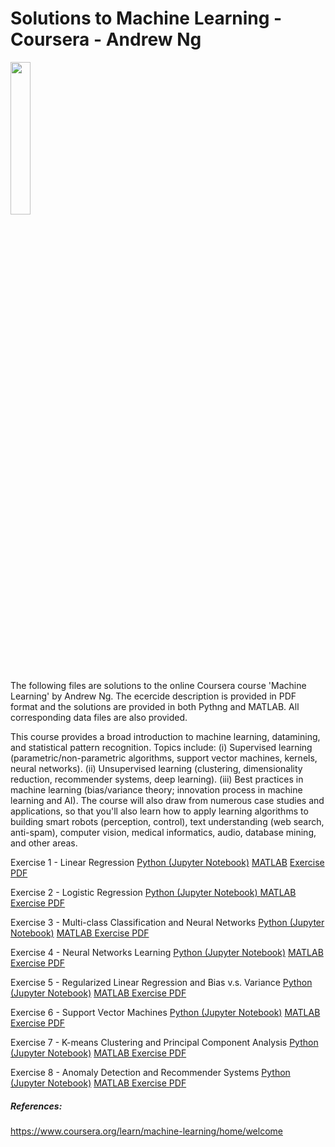 # Solutions to Machine Learning - Coursera - Andrew Ng
<IMG src='https://d3njjcbhbojbot.cloudfront.net/api/utilities/v1/imageproxy/https://coursera.s3.amazonaws.com/topics/ml/large-icon.png' width=25% height=25%><P>


The following files are solutions to the online Coursera course 'Machine Learning' by Andrew Ng. 
The ecercide description is provided in PDF format and the solutions are provided in both Pythng and MATLAB. All corresponding data files are also provided. <P>

This course provides a broad  introduction to machine learning, datamining, and statistical pattern recognition. Topics include:
(i) Supervised learning (parametric/non-parametric algorithms, support vector machines, kernels, neural networks). (ii) 
Unsupervised learning (clustering, dimensionality reduction, recommender systems, deep learning). (iii) Best practices in 
machine learning (bias/variance theory; innovation process in machine learning and AI). The course will also draw from 
numerous case studies and applications, so that you'll also learn how to apply learning algorithms to building smart robots 
(perception, control), text understanding (web search, anti-spam), computer vision, medical informatics, audio, database mining, 
and other areas.<P>
 

Exercise 1 - Linear Regression 
	<A href = 'https://github.com/michaelmorr82/Machine-Learning-Coursera-Andrew-Ng/blob/master/Exercises/Assignment%201%20-%20Linear%20regression/ex1%20-%20Python/Exercise%201%20-%20Linear%20Regression.ipynb'> Python (Jupyter Notebook)</A>
	<A href = 'https://github.com/michaelmorr82/Machine-Learning-Coursera-Andrew-Ng/tree/master/Exercises/Assignment%201%20-%20Linear%20regression/ex1%20-%20Matlab'> MATLAB</A>
	<A href = 'https://github.com/michaelmorr82/Machine-Learning-Coursera-Andrew-Ng/blob/master/Exercises/Assignment%201%20-%20Linear%20regression/ex1.pdf'> Exercise PDF </A><BR>
	
	
Exercise 2 - Logistic Regression 
	<A href = 'https://github.com/michaelmorr82/Machine-Learning-Coursera-Andrew-Ng/blob/master/Exercises/Assignment%202%20-%20Logistical%20regression/ex2%20-%20Python/Exercise2%20-%20Logistic%20Regerssion.ipynb'> Python (Jupyter Notebook) </A>
	<A href = 'https://github.com/michaelmorr82/Machine-Learning-Coursera-Andrew-Ng/tree/master/Exercises/Assignment%202%20-%20Logistical%20regression/ex2%20-%20Matlab'> MATLAB </A>
	<A href = 'https://github.com/michaelmorr82/Machine-Learning-Coursera-Andrew-Ng/blob/master/Exercises/Assignment%202%20-%20Logistical%20regression/ex2.pdf'> Exercise PDF </A>

Exercise 3 - Multi-class Classification and Neural Networks
	<A href = 'https://github.com/michaelmorr82/Machine-Learning-Coursera-Andrew-Ng/blob/master/Exercises/Assignment%203%20-%20Multi%20Class%20Classification%20and%20Neural%20Networks/ex3%20-%20Python/Exercise%203%20-%20Multi%20class%20Classification%20and%20NN.ipynb'> Python (Jupyter Notebook)</A>
	<A href = 'https://github.com/michaelmorr82/Machine-Learning-Coursera-Andrew-Ng/tree/master/Exercises/Assignment%203%20-%20Multi%20Class%20Classification%20and%20Neural%20Networks/ex3%20-%20Matlab'> MATLAB </A>
	<A href = 'https://github.com/michaelmorr82/Machine-Learning-Coursera-Andrew-Ng/blob/master/Exercises/Assignment%203%20-%20Multi%20Class%20Classification%20and%20Neural%20Networks/ex3.pdf'> Exercise PDF </A>

Exercise 4 - Neural Networks Learning
	<A href = 'https://github.com/michaelmorr82/Machine-Learning-Coursera-Andrew-Ng/blob/master/Exercises/Assignment%204%20-%20Neural%20Networs%20Learning/ex4%20-%20Python/Exercise%204%20-%20Neural%20Networks%20Learning.ipynb'> Python (Jupyter Notebook)</A>
	<A href = 'https://github.com/michaelmorr82/Machine-Learning-Coursera-Andrew-Ng/tree/master/Exercises/Assignment%204%20-%20Neural%20Networs%20Learning/ex4%20-%20Matlab'> MATLAB </A>
	<A href = 'https://github.com/michaelmorr82/Machine-Learning-Coursera-Andrew-Ng/blob/master/Exercises/Assignment%204%20-%20Neural%20Networs%20Learning/ex4.pdf'> Exercise PDF </A>

Exercise 5 - Regularized Linear Regression and Bias v.s. Variance 
	<A href = 'https://github.com/michaelmorr82/Machine-Learning-Coursera-Andrew-Ng/blob/master/Exercises/Assignment%205%20-%20%20Regularized%20Linear%20Regression%20and%20Bias%20v.s.%20Variance/ex5%20-%20Python/Exercise%205%20-%20Regularized%20Linear%20Regression.ipynb'> Python (Jupyter Notebook)</A>
	<A href = 'https://github.com/michaelmorr82/Machine-Learning-Coursera-Andrew-Ng/tree/master/Exercises/Assignment%205%20-%20%20Regularized%20Linear%20Regression%20and%20Bias%20v.s.%20Variance/ex5%20-%20Matlab'> MATLAB </A>
	<A href = 'https://github.com/michaelmorr82/Machine-Learning-Coursera-Andrew-Ng/blob/master/Exercises/Assignment%205%20-%20%20Regularized%20Linear%20Regression%20and%20Bias%20v.s.%20Variance/ex5.pdf'> Exercise PDF </A>

Exercise 6 - Support Vector Machines 
	<A href = 'https://github.com/michaelmorr82/Machine-Learning-Coursera-Andrew-Ng/blob/master/Exercises/Assignment%206%20-%20Support%20Vector%20Machines/ex6%20-%20Python/Exercise%206%20-%20Support%20Vector%20machines.ipynb'> Python (Jupyter Notebook)</A>
	<A href = 'https://github.com/michaelmorr82/Machine-Learning-Coursera-Andrew-Ng/tree/master/Exercises/Assignment%206%20-%20Support%20Vector%20Machines/ex6%20-%20Matlab'> MATLAB </A>
	<A href = 'https://github.com/michaelmorr82/Machine-Learning-Coursera-Andrew-Ng/blob/master/Exercises/Assignment%206%20-%20Support%20Vector%20Machines/ex6.pdf'> Exercise PDF </A>

Exercise 7 - K-means Clustering and Principal Component Analysis 
	<A href = 'https://github.com/michaelmorr82/Machine-Learning-Coursera-Andrew-Ng/blob/master/Exercises/Assignment%207%20-%20K-means%20Clustering%20and%20Principal%20Component%20Analysis/ex7%20-%20Python/Exercise%207%20-%20%20K-means%20Clustering%20and%20Principal%20Component%20Analysis.ipynb'> Python (Jupyter Notebook)</A>
	<A href = 'https://github.com/michaelmorr82/Machine-Learning-Coursera-Andrew-Ng/tree/master/Exercises/Assignment%207%20-%20K-means%20Clustering%20and%20Principal%20Component%20Analysis/ex7%20-%20matlabs'> MATLAB </A>
	<A href = 'https://github.com/michaelmorr82/Machine-Learning-Coursera-Andrew-Ng/blob/master/Exercises/Assignment%207%20-%20K-means%20Clustering%20and%20Principal%20Component%20Analysis/ex7.pdf'> Exercise PDF </A>

Exercise 8 - Anomaly Detection and Recommender Systems
	<A href = ''> Python (Jupyter Notebook)</A>
	<A href = 'https://github.com/michaelmorr82/Machine-Learning-Coursera-Andrew-Ng/tree/master/Exercises/Assignment%208%20-%20Anomaly%20Detection%20and%20Recommender%20Systems/ex8%20-%20Matlab'> MATLAB </A>
	<A href = 'https://github.com/michaelmorr82/Machine-Learning-Coursera-Andrew-Ng/blob/master/Exercises/Assignment%208%20-%20Anomaly%20Detection%20and%20Recommender%20Systems/ex8.pdf'> Exercise PDF </A>

##### References:
https://www.coursera.org/learn/machine-learning/home/welcome
